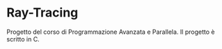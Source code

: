 # Ray-Tracing


Progetto del corso di Programmazione Avanzata e Parallela.
Il progetto è scritto in C.
